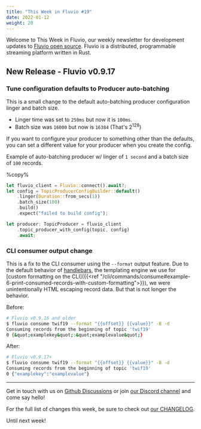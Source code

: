 ```yaml
---
title: "This Week in Fluvio #19"
date: 2022-01-12
weight: 20
---
```

Welcome to This Week in Fluvio, our weekly newsletter
for development updates to [Fluvio open source]. Fluvio is a distributed,
programmable streaming platform written in Rust.

## New Release - Fluvio v0.9.17

### Tune configuration defaults to Producer auto-batching

This is a small change to the default auto-batching producer configuration linger and batch size.

* Linger time was set to `250ms` but now it is `100ms`.
* Batch size was `16000` but now is `16384` (That's 2<sup>128</sup>)

If you want to configure your producer to something other than the defaults, you can set a different value for your producer when you create the config.

Example of auto-batching producer w/ linger of `1 second` and a batch size of `100` records.

%copy%
```rust
let fluvio_client = Fluvio::connect().await?;
let config = TopicProducerConfigBuilder::default()
    .linger(Duration::from_secs(1))
    .batch_size(100)
    .build()
    .expect("failed to build config");

let producer: TopicProducer = fluvio_client 
    .topic_producer_with_config(topic, config)
    .await;
```
### CLI consumer output change

This is a fix to the CLI consumer using the `--format` output feature. Due to the default behavior of [handlebars](https://crates.io/crates/handlebars), the templating engine we use for [custom formatting on the CLI]({{<ref "/cli/commands/consume#example-6-print-consumed-records-with-custom-formatting">}}), we were unintentionally HTML escaping record data. But that is not longer the behavior.

Before:
```bash
# Fluvio v0.9.16 and older
$ fluvio consume twif19 --format "{{offset}} {{value}}" -B -d
Consuming records from the beginning of topic 'twif19'
0 {&quot;examplekey&quot;:&quot;examplevalue&quot;}
```

After:
```bash
# Fluvio v0.9.17+
$ fluvio consume twif19 --format "{{offset}} {{value}}" -B -d
Consuming records from the beginning of topic 'twif19'
0 {"examplekey":"examplevalue"}
```

---

Get in touch with us on [Github Discussions] or join [our Discord channel] and come say hello!

For the full list of changes this week, be sure to check out [our CHANGELOG].

Until next week!

[Fluvio open source]: https://github.com/infinyon/fluvio
[our CHANGELOG]: https://github.com/infinyon/fluvio/blob/master/CHANGELOG.md
[our Discord channel]: https://discordapp.com/invite/bBG2dTz
[Github Discussions]: https://github.com/infinyon/fluvio/discussions
